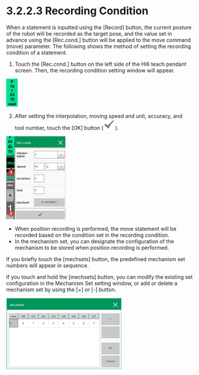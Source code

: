 # 3.2.2.3 Recording Condition

When a statement is inputted using the \[Record\] button, the current posture of the robot will be recorded as the target pose, and the value set in advance using the \[Rec.cond.\] button will be applied to the move command \(move\) parameter. The following shows the method of setting the recording condition of a statement.

1.	Touch the \[Rec.cond.\] button on the left side of the Hi6 teach pendant screen. Then, the recording condition setting window will appear.

![](../../../.gitbook/assets/image%20%2856%29.png)

2.	After setting the interpolation, moving speed and unit, accuracy, and tool number, touch the \[OK\] button \(![](../../../.gitbook/assets/icon-ok.png)\).

![](../../../.gitbook/assets/image%20%28348%29.png)

* When position recording is performed, the move statement will be recorded based on the condition set in the recording condition.
* In the mechanism set, you can designate the configuration of the mechanism to be stored when position recording is performed.

If you briefly touch the \[mechsets\] button, the predefined mechanism set numbers will appear in sequence.

If you touch and hold the \[mechsets\] button, you can modify the existing set configuration in the Mechanism Set setting window, or add or delete a mechanism set by using the \[+\] or \[-\] button.

![](../../../.gitbook/assets/image%20%28351%29.png)





